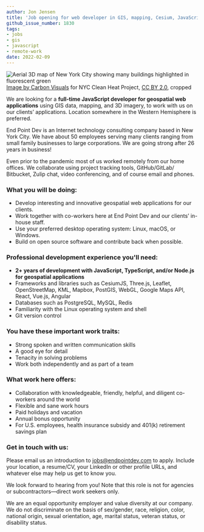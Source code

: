 ```yaml
---
author: Jon Jensen
title: 'Job opening for web developer in GIS, mapping, Cesium, JavaScript'
github_issue_number: 1830
tags:
- jobs
- gis
- javascript
- remote-work
date: 2022-02-09
---
```


<img src="/blog/2022/02/spatial-gis-mapping-cesium-javascript-job/14355706530_003b041890_o-sm.webp" alt="Aerial 3D map of New York City showing many buildings highlighted in fluorescent green" /><br />
[Image by Carbon Visuals](https://flickr.com/photos/carbonquilt/14355706530/) for NYC Clean Heat Project, [CC BY 2.0](https://creativecommons.org/licenses/by/2.0/), cropped

We are looking for a **full-time JavaScript developer for geospatial web applications** using GIS data, mapping, and 3D imagery, to work with us on our clients’ applications. Location somewhere in the Western Hemisphere is preferred.

End Point Dev is an Internet technology consulting company based in New York City. We have about 50 employees serving many clients ranging from small family businesses to large corporations. We are going strong after 26 years in business!

Even prior to the pandemic most of us worked remotely from our home offices. We collaborate using project tracking tools, GitHub/​GitLab/​Bitbucket, Zulip chat, video conferencing, and of course email and phones.

### What you will be doing:

- Develop interesting and innovative geospatial web applications for our clients.
- Work together with co-workers here at End Point Dev and our clients’ in-house staff.
- Use your preferred desktop operating system: Linux, macOS, or Windows.
- Build on open source software and contribute back when possible.

### Professional development experience you'll need:

- **2+ years of development with JavaScript, TypeScript, and/or Node.js for geospatial applications**
- Frameworks and libraries such as CesiumJS, Three.js, Leaflet, OpenStreetMap, KML, Mapbox, PostGIS, WebGL, Google Maps API, React, Vue.js, Angular
- Databases such as PostgreSQL, MySQL, Redis
- Familiarity with the Linux operating system and shell
- Git version control

### You have these important work traits:

- Strong spoken and written communication skills
- A good eye for detail
- Tenacity in solving problems
- Work both independently and as part of a team

### What work here offers:

- Collaboration with knowledgeable, friendly, helpful, and diligent co-workers around the world
- Flexible and sane work hours
- Paid holidays and vacation
- Annual bonus opportunity
- For U.S. employees, health insurance subsidy and 401(k) retirement savings plan

### Get in touch with us:

Please email us an introduction to jobs@endpointdev.com to apply. Include your location, a resume/​CV, your LinkedIn or other profile URLs, and whatever else may help us get to know you.

We look forward to hearing from you! Note that this role is not for agencies or subcontractors—direct work seekers only.

We are an equal opportunity employer and value diversity at our company. We do not discriminate on the basis of sex/​gender, race, religion, color, national origin, sexual orientation, age, marital status, veteran status, or disability status.

<script type="application/ld+json">
{
  "@context": "http://schema.org/",
  "@type": "JobPosting",
  "title": "Job opening for web developer in GIS, mapping, Cesium, JavaScript",
  "description": "<p>We are looking for a <strong>full-time JavaScript developer for geospatial web applications</strong> using GIS data, mapping, and 3D imagery, to work with us on our clients’ applications. Location somewhere in the Western Hemisphere is preferred.</p><p>End Point Dev is an Internet technology consulting company based in New York City. We have about 50 employees serving many clients ranging from small family businesses to large corporations. We are going strong after 26 years in business!</p><p>Even prior to the pandemic most of us worked remotely from our home offices. We collaborate using project tracking tools, GitHub/GitLab/Bitbucket, Zulip chat, video conferencing, and of course email and phones.</p><p><strong>What you will be doing:</strong></p><ul><li>Develop interesting and innovative geospatial web applications for our clients.</li><li>Work together with co-workers here at End Point Dev and our clients’ in-house staff.</li><li>Use your preferred desktop operating system: Linux, macOS, or Windows.</li><li>Build on open source software and contribute back when possible.</li></ul><p><strong>Professional development experience you'll need:</strong></p><ul><li><strong>2+ years of development with JavaScript, TypeScript, and/or Node.js for geospatial applications</strong></li><li>Frameworks and libraries such as CesiumJS, Three.js, Leaflet, OpenStreetMap, KML, Mapbox, PostGIS, WebGL, Google Maps API, React, Vue.js, Angular</li><li>Databases such as PostgreSQL, MySQL, Redis</li><li>Familiarity with the Linux operating system and shell</li><li>Git version control</li></ul><p><strong>You have these important work traits:</strong></p><ul><li>Strong spoken and written communication skills</li><li>A good eye for detail</li><li>Tenacity in solving problems</li><li>Work both independently and as part of a team</li></ul><p><strong>What work here offers:</strong></p><ul><li>Collaboration with knowledgeable, friendly, helpful, and diligent co-workers around the world</li><li>Flexible and sane work hours</li><li>Paid holidays and vacation</li><li>Annual bonus opportunity</li><li>For U.S. employees, health insurance subsidy and 401(k) retirement savings plan</li></ul><p><strong>Get in touch with us:</strong></p><p>Please email us an introduction to <a href=\"jobs@endpointdev.com\">jobs@endpointdev.com</a> to apply. Include your location, a resume/CV, your LinkedIn or other profile URLs, and whatever else may help us get to know you.</p><p>We look forward to hearing from you! Note that this role is not for agencies or subcontractors—direct work seekers only.</p><p>We are an equal opportunity employer and value diversity at our company. We do not discriminate on the basis of sex/gender, race, religion, color, national origin, sexual orientation, age, marital status, veteran status, or disability status.</p>",
  "identifier": {
    "@type": "PropertyValue",
    "name": "End Point Dev",
    "value": "gisjs-202202"
  },
  "datePosted": "2022-02-09",
  "validThrough": "2022-04-08",
  "employmentType": ["FULL_TIME"],
  "hiringOrganization": {
    "@type": "Organization",
    "name": "End Point Dev",
    "sameAs": "https://www.endpointdev.com/blog/2022/02/spatial-gis-mapping-cesium-javascript-job/",
    "logo": "https://www.endpointdev.com/images/favicon.ico"
  },
  "jobLocationType": "TELECOMMUTE",
  "applicantLocationRequirements": {
      "@type": "Country",
      "name": ["US","CA","MX","BR","CL","CO","EC","PY","PE","UY"]
  }
}
</script>
